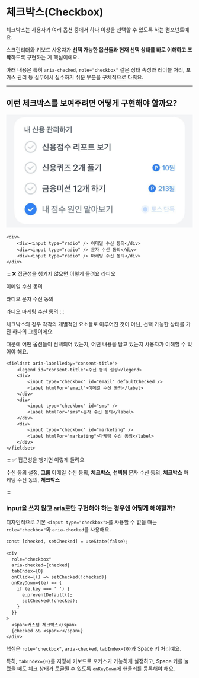 # 체크박스(Checkbox)

체크박스는 사용자가 여러 옵션 중에서 하나 이상을 선택할 수 있도록 하는 컴포넌트예요.

스크린리더와 키보드 사용자가 **선택 가능한 옵션들과 현재 선택 상태를 바로 이해하고 조작**하도록 구현하는 게 핵심이에요.  

아래 내용은 특히 `aria-checked`, `role="checkbox"` 같은 상태 속성과 레이블 처리, 포커스 관리 등 실무에서 실수하기 쉬운 부분을 구체적으로 다뤄요.

---

## 이런 체크박스를 보여주려면 어떻게 구현해야 할까요?

![체크박스 예시](../images/checkbox.jpg)

```tsx
<div>
	<div><input type="radio" /> 이메일 수신 동의</div>
	<div><input type="radio" /> 문자 수신 동의</div>
	<div><input type="radio" /> 마케팅 수신 동의</div>
</div>
```

::: ❌ 접근성을 챙기지 않으면 이렇게 들려요
라디오

이메일 수신 동의

라디오
문자 수신 동의

라디오
마케팅 수신 동의
:::


체크박스의 경우 각각의 개별적인 요소들로 이루어진 것이 아닌, 선택 가능한 상태를 가진 하나의 그룹이에요.

때문에 어떤 옵션들이 선택되어 있는지, 어떤 내용을 담고 있는지 사용자가 이해할 수 있어야 해요.

```tsx
<fieldset aria-labelledby="consent-title">
	<legend id="consent-title">수신 동의 설정</legend>
	<div>
		<input type="checkbox" id="email" defaultChecked />
		<label htmlFor="email">이메일 수신 동의</label>
	</div>
	<div>
		<input type="checkbox" id="sms" />
		<label htmlFor="sms">문자 수신 동의</label>
	</div>
	<div>
		<input type="checkbox" id="marketing" />
		<label htmlFor="marketing">마케팅 수신 동의</label>
	</div>
</fieldset>
```

::: ✅ 접근성을 챙기면 이렇게 들려요

수신 동의 설정, **그룹**
이메일 수신 동의, **체크박스, 선택됨**
문자 수신 동의, **체크박스**
마케팅 수신 동의, **체크박스**

:::

### input을 쓰지 않고 aria로만 구현해야 하는 경우엔 어떻게 해야할까?

디자인적으로 기본 `<input type="checkbox">`를 사용할 수 없을 때는 `role="checkbox"`와 `aria-checked`를 사용해요.

```tsx
const [checked, setChecked] = useState(false);

<div
  role="checkbox"
  aria-checked={checked}
  tabIndex={0}
  onClick={() => setChecked(!checked)}
  onKeyDown={(e) => {
    if (e.key === ' ') {
      e.preventDefault();
      setChecked(!checked);
    }
  }}
>
  <span>커스텀 체크박스</span>
  {checked && <span>✓</span>}
</div>
```


핵심은 `role="checkbox"`, `aria-checked`, `tabIndex={0}`과 Space 키 처리예요.

특히, `tabIndex={0}`를 지정해 키보드로 포커스가 가능하게 설정하고, Space 키를 눌렀을 때도 체크 상태가 토글될 수 있도록 `onKeyDown`에 핸들러를 등록해야 해요.

